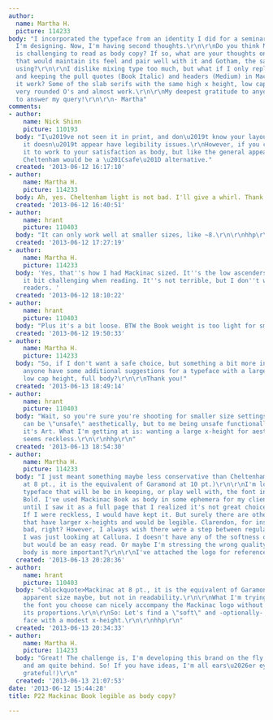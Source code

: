 ```yaml
---
author:
  name: Martha H.
  picture: 114233
body: "I incorporated the typeface from an identity I did for a seminary into a magazine
  I'm designing. Now, I'm having second thoughts.\r\n\r\nDo you think Mackinac Book
  is challenging to read as body copy? If so, what are your thoughts on other typefaces
  that would maintain its feel and pair well with it and Gotham, the sans serif I'm
  using?\r\n\r\nI dislike mixing type too much, but what if I only replace the body,
  and keeping the pull quotes (Book Italic) and headers (Medium) in Mackinac? Can
  it work? Some of the slab serifs with the same high x height, low cap height and
  very rounded O's and almost work.\r\n\r\nMy deepest gratitude to anyone who deigns
  to answer my query!\r\n\r\n- Martha"
comments:
- author:
    name: Nick Shinn
    picture: 110193
  body: "I\u2019ve not seen it in print, and don\u2019t know your layout/specs, but
    it doesn\u2019t appear have legibility issues.\r\nHowever, if you can\u2019t get
    it to work to your satisfaction as body, but like the general appearance, ITC
    Cheltenham would be a \u201Csafe\u201D alternative."
  created: '2013-06-12 16:17:10'
- author:
    name: Martha H.
    picture: 114233
  body: Ah, yes. Cheltenham light is not bad. I'll give a whirl. Thank you!
  created: '2013-06-12 16:40:51'
- author:
    name: hrant
    picture: 110403
  body: "It can only work well at smaller sizes, like ~8.\r\n\r\nhhp\r\n"
  created: '2013-06-12 17:27:19'
- author:
    name: Martha H.
    picture: 114233
  body: 'Yes, that''s how I had Mackinac sized. It''s the low ascenders that make
    it bit challenging when reading. It''s not terrible, but I don''t want to trouble
    readers. '
  created: '2013-06-12 18:10:22'
- author:
    name: hrant
    picture: 110403
  body: "Plus it's a bit loose. BTW the Book weight is too light for small text.\r\n\r\nhhp\r\n"
  created: '2013-06-12 19:50:33'
- author:
    name: Martha H.
    picture: 114233
  body: "So, if I don't want a safe choice, but something a bit more interesting,
    anyone have some additional suggestions for a typeface with a large x height,
    low cap height, full body?\r\n\r\nThank you!"
  created: '2013-06-13 18:49:14'
- author:
    name: hrant
    picture: 110403
  body: "Wait, so you're sure you're shooting for smaller size settings? If so, why?\r\n\r\nYou
    can be \"unsafe\" aesthetically, but to me being unsafe functionally is not Design,
    it's Art. What I'm getting at is: wanting a large x-height for aesthetic reasons
    seems reckless.\r\n\r\nhhp\r\n"
  created: '2013-06-13 18:54:30'
- author:
    name: Martha H.
    picture: 114233
  body: "I just meant something maybe less conservative than Cheltenham. (Mackinac
    at 8 pt., it is the equivalent of Garamond at 10 pt.)\r\n\r\nI'm looking for a
    typeface that will be be in keeping, or play well with, the font in a logo\u2014Mackinac
    Bold. I've used Mackinac Book as body in some ephemera for my client, but it wasn't
    until I saw it as a full page that I realized it's not great choice for a magazine.
    If I were reckless, I would have kept it. But surely there are other typefaces
    that have larger x-heights and would be legible. Clarendon, for instance, isn't
    bad, right? However, I always wish there were a step between regular and bold.
    I was just looking at Calluna. I doesn't have any of the softness of Mackinac,
    but would be an easy read. Or maybe I'm stressing the wrong quality, and the fuller
    body is more important?\r\n\r\nI've attached the logo for reference. \r\n\r\n[img:sites/default/files/old-images/BexSea_logo_OL_FNL_5377.jpg]"
  created: '2013-06-13 20:28:36'
- author:
    name: hrant
    picture: 110403
  body: "<blockquote>Mackinac at 8 pt., it is the equivalent of Garamond at 10 pt.</blockquote>\r\n\r\nIn
    apparent size maybe, but not in readability.\r\n\r\nWhat I'm trying to say is
    the font you choose can nicely accompany the Mackinac logo without having to match
    its proportions.\r\n\r\nSo: Let's find a \"soft\" and -optionally- wide serif
    face with a modest x-height.\r\n\r\nhhp\r\n"
  created: '2013-06-13 20:34:33'
- author:
    name: Martha H.
    picture: 114233
  body: "Great! The challenge is, I'm developing this brand on the fly via the magazine
    and am quite behind. So! If you have ideas, I'm all ears\u2026er eyes. (And very
    grateful!)\r\n"
  created: '2013-06-13 21:07:53'
date: '2013-06-12 15:44:28'
title: P22 Mackinac Book legible as body copy?

---
```

